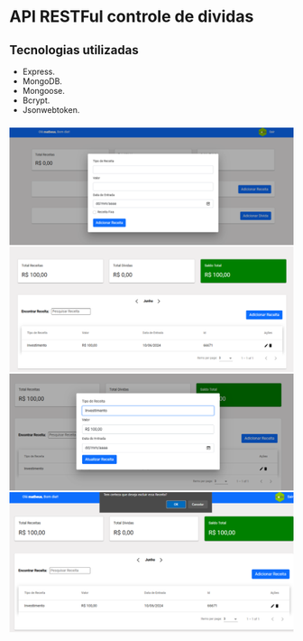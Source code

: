 # API RESTFul controle de dividas

## Tecnologias utilizadas
- Express.
- MongoDB.
- Mongoose.
- Bcrypt.
- Jsonwebtoken.

### 

![alt text](image-1.png)
![alt text](image-2.png)
![alt text](image-3.png)
![alt text](image-4.png)

